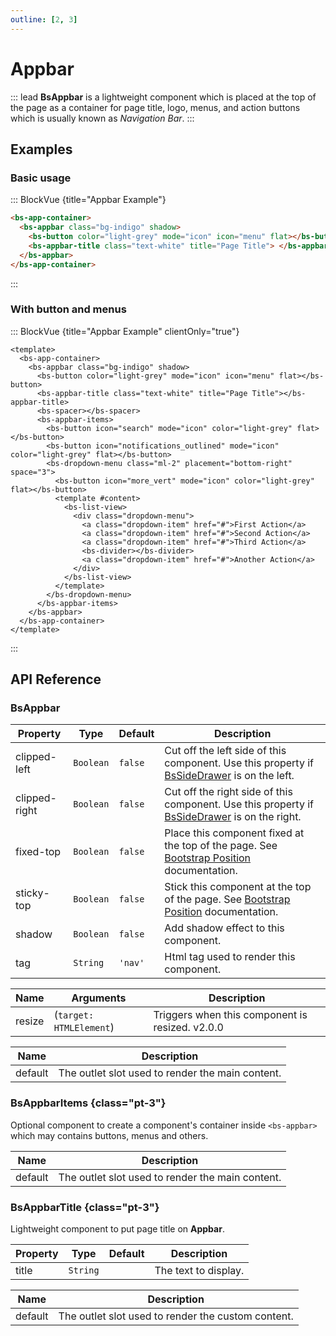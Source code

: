 ```yaml
---
outline: [2, 3]
---
```


# Appbar


::: lead
**BsAppbar** is a lightweight component which is placed at the top of the page as a 
container for page title, logo, menus, and action buttons which is usually known as
*Navigation Bar*.
:::


## Examples

### Basic usage

::: BlockVue {title="Appbar Example"}

```html
<bs-app-container>
  <bs-appbar class="bg-indigo" shadow>
    <bs-button color="light-grey" mode="icon" icon="menu" flat></bs-button>
    <bs-appbar-title class="text-white" title="Page Title"> </bs-appbar-title>
  </bs-appbar>
</bs-app-container>
```
:::


### With button and menus

::: BlockVue {title="Appbar Example" clientOnly="true"}

```vue
<template>
  <bs-app-container>
    <bs-appbar class="bg-indigo" shadow>
      <bs-button color="light-grey" mode="icon" icon="menu" flat></bs-button>
      <bs-appbar-title class="text-white" title="Page Title"></bs-appbar-title>
      <bs-spacer></bs-spacer>
      <bs-appbar-items>
        <bs-button icon="search" mode="icon" color="light-grey" flat></bs-button>
        <bs-button icon="notifications_outlined" mode="icon" color="light-grey" flat></bs-button>
        <bs-dropdown-menu class="ml-2" placement="bottom-right" space="3">
          <bs-button icon="more_vert" mode="icon" color="light-grey" flat></bs-button>
          <template #content>
            <bs-list-view>
              <div class="dropdown-menu">
                <a class="dropdown-item" href="#">First Action</a>
                <a class="dropdown-item" href="#">Second Action</a>
                <a class="dropdown-item" href="#">Third Action</a>
                <bs-divider></bs-divider>
                <a class="dropdown-item" href="#">Another Action</a>
              </div>
            </bs-list-view>
          </template>
        </bs-dropdown-menu>
      </bs-appbar-items>
    </bs-appbar>
  </bs-app-container>
</template>
```
:::


## API Reference

### BsAppbar

<BsTabs v-model="tabs1active" variant="material" color="grey-700" class="doc-api-reference">
  <BsTab label="Props">
    <div class="doc-table-responsive doc-table-props">

| Property    | Type        | Default     | Description |
|-------------|-------------|-------------|-------------|
| clipped-left  | `Boolean`  | `false`  | Cut off the left side of this component. Use this property if [BsSideDrawer](/components/side-drawer) is on the left. |
| clipped-right | `Boolean`  | `false`  | Cut off the right side of this component. Use this property if [BsSideDrawer](/components/side-drawer) is on the right. |
| fixed-top  | `Boolean`  | `false`  | Place this component fixed at the top of the page. See [Bootstrap Position](https://getbootstrap.com/docs/5.3/helpers/position/) documentation. |
| sticky-top | `Boolean`  | `false`  | Stick this component at the top of the page. See [Bootstrap Position](https://getbootstrap.com/docs/5.3/helpers/position/) documentation. |
| shadow | `Boolean`  | `false`  | Add shadow effect to this component. |
| tag | `String`  | `'nav'`  | Html tag used to render this component. |

</div>
  </BsTab>
  <BsTab label="Events">
    <div class="doc-table-responsive doc-table-3cols">

| Name   | Arguments | Description |
|--------|---------------|-------------|
| resize | (`target: HTMLElement`) | Triggers when this component is resized. <BsBadge>v2.0.0</BsBadge> |

</div>
  </BsTab>
  <BsTab label="Slots">
    <div class="doc-table-responsive doc-table-2cols">

| Name    | Description  |
|---------|--------------|
| default | The outlet slot used to render the main content. |

</div>
  </BsTab>
</BsTabs>

### BsAppbarItems {class="pt-3"}

Optional component to create a component's container inside `<bs-appbar>` which 
may contains buttons, menus and others.

<BsTabs v-model="tabs2active" variant="material" color="grey-700" class="doc-api-reference">
  <BsTab label="Slots">
    <div class="doc-table-responsive doc-table-2cols">

| Name    | Description  |
|---------|--------------|
| default | The outlet slot used to render the main content. |

</div>
  </BsTab>
</BsTabs>

### BsAppbarTitle {class="pt-3"}

Lightweight component to put page title on **Appbar**.

<BsTabs v-model="tabs3active" variant="material" color="grey-700" class="doc-api-reference">
  <BsTab label="Props">
    <div class="doc-table-responsive doc-table-props">

| Property    | Type        | Default     | Description |
|-------------|-------------|-------------|-------------|
| title  | `String` | | The text to display. |

</div>
  </BsTab>
  <BsTab label="Slots">
    <div class="doc-table-responsive doc-table-2cols">

| Name    | Description  |
|---------|--------------|
| default | The outlet slot used to render the custom content. |

</div>
  </BsTab>
</BsTabs>


<script setup lang="ts">
import { ref } from 'vue';

const tabs1active = ref(0);
const tabs2active = ref(0);
const tabs3active = ref(0);
</script>
